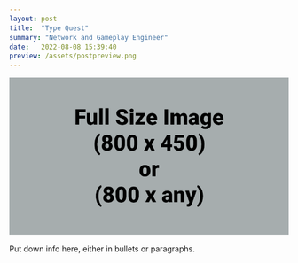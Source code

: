 ```yaml
---
layout: post
title:  "Type Quest"
summary: "Network and Gameplay Engineer"
date:   2022-08-08 15:39:40
preview: /assets/postpreview.png
---
```


![Picture 1](/assets/fullsize.png)

Put down info here, either in bullets or paragraphs.
